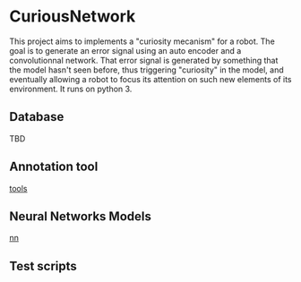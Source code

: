 # CuriousNetwork
This project aims to implements a "curiosity mecanism" for a robot. The goal is to generate an error signal using an
auto encoder and a convolutionnal network. That error signal is generated by something that the model hasn't seen
before, thus triggering "curiosity" in the model, and eventually allowing a robot to focus
its attention on such new elements of its environment. It runs on python 3.

## Database
TBD

## Annotation tool
[tools](tools/)

## Neural Networks Models
[nn](nn/)

## Test scripts
[](test_scripts/)
